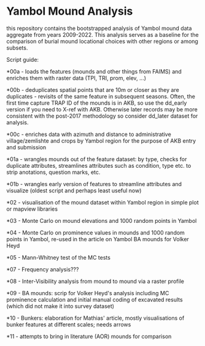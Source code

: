 # Yambol Mound Analysis

this repository contains the bootstrapped analysis of Yambol mound data aggregate from years 2009-2022. This analysis serves as a baseline for the comparison of burial mound locational choices with other regions or among subsets. 

Script guide:

*00a - loads the features (mounds and other things from FAIMS) and enriches them with raster data (TPI, TRI, prom, elev, ...)

*00b - deduplicates spatial points that are 10m or closer as they are duplicates - revisits of the same feature in subsequent seasons. Often, the first time capture TRAP ID of the mounds is in AKB, so use the dd_early version if you need to X-ref with AKB. Otherwise later records may be more consistent with the post-2017 methodology so consider dd_later dataset for analysis.

*00c - enriches data with azimuth and distance to administrative village/zemlishte and crops by Yambol region for the purpose of AKB entry and submission

*01a - wrangles mounds out of the feature dataset: by type, checks for duplicate attributes, streamlines attributes such as condition, type etc. to strip anotations, question marks, etc.

*01b - wrangles early version of features to streamline attributes and visualize (oldest script and perhaps least useful now)

*02 - visualisation of the mound dataset within Yambol region in simple plot or mapview libraries

*03 - Monte Carlo on mound elevations and 1000 random points in Yambol

*04 - Monte Carlo on prominence values in mounds and 1000 random points in Yambol, re-used in the article on Yambol BA mounds for Volker Heyd

*05 - Mann-Whitney test of the MC tests

*07 - Frequency analysis???

*08 - Inter-Visibility analysis from mound to mound via a raster profile

*09 - BA mounds: scrip for Volker Heyd's analysis including MC prominence calculation and initial manual coding of excavated results (which did not make it into survey dataset)

*10 - Bunkers: elaboration for Mathias' article, mostly visualisations of bunker features at different scales; needs arrows

*11 - attempts to bring in literature (AOR) mounds for comparison